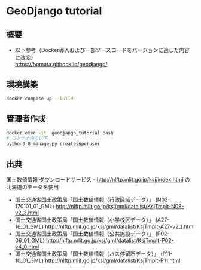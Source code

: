 # GeoDjango tutorial


## 概要
- 以下参考（Docker導入および一部ソースコードをバージョンに適した内容に改変）<br>
https://homata.gitbook.io/geodjango/


## 環境構築

```sh
docker-compose up --build
```

## 管理者作成
```sh
docker exec -it  geodjango_tutorial bash
# コンテナ内で以下
python3.8 manage.py createsuperuser
```

## 出典
国土数値情報 ダウンロードサービス - http://nlftp.mlit.go.jp/ksj/index.html の北海道のデータを使用

- 国土交通省国土政策局「国土数値情報（行政区域データ）」 (N03-170101_01_GML)
http://nlftp.mlit.go.jp/ksj/gml/datalist/KsjTmplt-N03-v2_3.html
- 国土交通省国土政策局「国土数値情報（小学校区データ）」 (A27-16_01_GML)
http://nlftp.mlit.go.jp/ksj/gml/datalist/KsjTmplt-A27-v2_1.html
- 国土交通省国土政策局「国土数値情報（公共施設データ）」 (P02-06_01_GML)
http://nlftp.mlit.go.jp/ksj/gml/datalist/KsjTmplt-P02-v4_0.html
- 国土交通省国土政策局「国土数値情報（バス停留所データ）」 (P11-10_01_GML)
http://nlftp.mlit.go.jp/ksj/gml/datalist/KsjTmplt-P11.html
